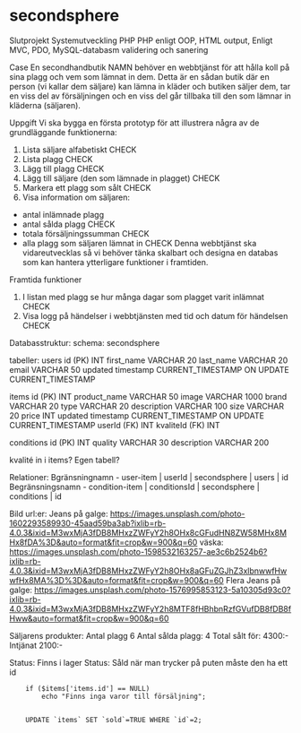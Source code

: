 # secondsphere
Slutprojekt Systemutveckling PHP
PHP enligt OOP, HTML output, Enligt MVC, PDO, MySQL-databasm validering och sanering

Case
En secondhandbutik NAMN behöver en webbtjänst för att hålla koll på sina plagg och vem som lämnat in dem. Detta är en sådan butik där en person (vi kallar dem säljare) kan lämna in kläder och butiken säljer dem, tar en viss del av försäljningen och en viss del går tillbaka till den som lämnar in kläderna (säljaren).

Uppgift
Vi ska bygga en första prototyp för att illustrera några av de grundläggande funktionerna:
1. Lista säljare alfabetiskt CHECK
2. Lista plagg CHECK
3. Lägg till plagg CHECK
4. Lägg till säljare (den som lämnade in plagget) CHECK
5. Markera ett plagg som sålt CHECK
6. Visa information om säljaren:
- antal inlämnade plagg 
- antal sålda plagg CHECK
- totala försäljningssumman CHECK
- alla plagg som säljaren lämnat in CHECK
Denna webbtjänst ska vidareutvecklas så vi behöver tänka skalbart och designa en databas som kan hantera ytterligare funktioner i framtiden.

Framtida funktioner
1. I listan med plagg se hur många dagar som plagget varit inlämnat CHECK
2. Visa logg på händelser i webbtjänsten med tid och datum för händelsen CHECK

Databasstruktur:
schema: secondsphere

tabeller:
users
id (PK) INT
first_name VARCHAR 20
last_name VARCHAR 20
email VARCHAR 50
updated timestamp CURRENT_TIMESTAMP	ON UPDATE CURRENT_TIMESTAMP

items
id (PK) INT
product_name VARCHAR 50
image VARCHAR 1000
brand VARCHAR 20
type VARCHAR 20
description VARCHAR 100
size VARCHAR 20
price INT
updated timestamp CURRENT_TIMESTAMP ON UPDATE CURRENT_TIMESTAMP
userId (FK) INT
kvaliteId (FK) INT

conditions
id (PK) INT
quality VARCHAR 30
description VARCHAR 200

kvalité in i items? Egen tabell?


Relationer:
Bgränsningnamn - user-item | userId | secondsphere | users | id
Begränsningsnamn - condition-item | conditionsId | secondsphere | conditions | id


Bild url:er:
Jeans på galge: https://images.unsplash.com/photo-1602293589930-45aad59ba3ab?ixlib=rb-4.0.3&ixid=M3wxMjA3fDB8MHxzZWFyY2h8OHx8cGFudHN8ZW58MHx8MHx8fDA%3D&auto=format&fit=crop&w=900&q=60
väska: https://images.unsplash.com/photo-1598532163257-ae3c6b2524b6?ixlib=rb-4.0.3&ixid=M3wxMjA3fDB8MHxzZWFyY2h8OHx8aGFuZGJhZ3xlbnwwfHwwfHx8MA%3D%3D&auto=format&fit=crop&w=900&q=60
Flera Jeans på galge: https://images.unsplash.com/photo-1576995853123-5a10305d93c0?ixlib=rb-4.0.3&ixid=M3wxMjA3fDB8MHxzZWFyY2h8MTF8fHBhbnRzfGVufDB8fDB8fHww&auto=format&fit=crop&w=900&q=60



Säljarens produkter: Antal plagg 6  Antal sålda plagg: 4
Total sålt för: 4300:- Intjänat 2100:-

Status: Finns i lager
Status: Såld
när man trycker på puten måste den ha ett id


        if ($items['items.id'] == NULL)
            echo "Finns inga varor till försäljning"; 


        UPDATE `items` SET `sold`=TRUE WHERE `id`=2;


